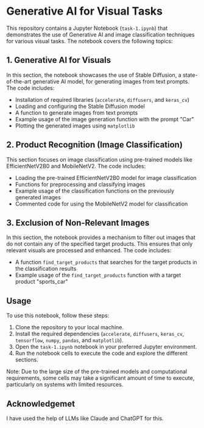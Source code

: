 # Generative AI for Visual Tasks

This repository contains a Jupyter Notebook (`task-1.ipynb`) that demonstrates the use of Generative AI and image classification techniques for various visual tasks. The notebook covers the following topics:

## 1. Generative AI for Visuals

In this section, the notebook showcases the use of Stable Diffusion, a state-of-the-art generative AI model, for generating images from text prompts. The code includes:

- Installation of required libraries (`accelerate`, `diffusers`, and `keras_cv`)
- Loading and configuring the Stable Diffusion model
- A function to generate images from text prompts
- Example usage of the image generation function with the prompt "Car"
- Plotting the generated images using `matplotlib`

## 2. Product Recognition (Image Classification)

This section focuses on image classification using pre-trained models like EfficientNetV2B0 and MobileNetV2. The code includes:

- Loading the pre-trained EfficientNetV2B0 model for image classification
- Functions for preprocessing and classifying images
- Example usage of the classification functions on the previously generated images
- Commented code for using the MobileNetV2 model for classification

## 3. Exclusion of Non-Relevant Images

In this section, the notebook provides a mechanism to filter out images that do not contain any of the specified target products. This ensures that only relevant visuals are processed and enhanced. The code includes:

- A function `find_target_products` that searches for the target products in the classification results
- Example usage of the `find_target_products` function with a target product "sports_car"

## Usage

To use this notebook, follow these steps:

1. Clone the repository to your local machine.
2. Install the required dependencies (`accelerate`, `diffusers`, `keras_cv`, `tensorflow`, `numpy`, `pandas`, and `matplotlib`).
3. Open the `task-1.ipynb` notebook in your preferred Jupyter environment.
4. Run the notebook cells to execute the code and explore the different sections.

Note: Due to the large size of the pre-trained models and computational requirements, some cells may take a significant amount of time to execute, particularly on systems with limited resources.

## Acknowledgemet 
I have used the help of LLMs like Claude and ChatGPT for this.
